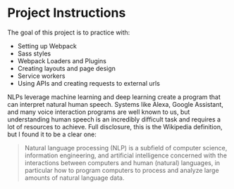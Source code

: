 # Project Instructions

The goal of this project is to  practice with:
- Setting up Webpack
- Sass styles
- Webpack Loaders and Plugins
- Creating layouts and page design
- Service workers
- Using APIs and creating requests to external urls

NLPs leverage machine learning and deep learning create a program that can interpret natural human speech. Systems like Alexa, Google Assistant, and many voice interaction programs are well known to us, but understanding human speech is an incredibly difficult task and requires a lot of resources to achieve. Full disclosure, this is the Wikipedia definition, but I found it to be a clear one:

> Natural language processing (NLP) is a subfield of computer science, information engineering, and artificial intelligence
concerned with the interactions between computers and human (natural) languages, in particular how to program computers to
process and analyze large amounts of natural language data.

